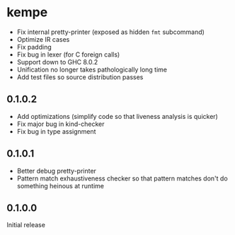 # kempe

  * Fix internal pretty-printer (exposed as hidden `fmt` subcommand)
  * Optimize IR cases
  * Fix padding
  * Fix bug in lexer (for C foreign calls)
  * Support down to GHC 8.0.2
  * Unification no longer takes pathologically long time
  * Add test files so source distribution passes

## 0.1.0.2

  * Add optimizations (simplify code so that liveness analysis is quicker)
  * Fix major bug in kind-checker
  * Fix bug in type assignment

## 0.1.0.1

  * Better debug pretty-printer
  * Pattern match exhaustiveness checker so that pattern matches don't do
    something heinous at runtime

## 0.1.0.0

Initial release
